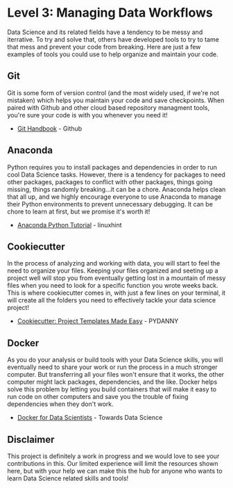 # Level 3: Managing Data Workflows

Data Science and its related fields have a tendency to be messy and iterrative. To try and solve that, others have developed tools to try to tame that mess and prevent your code from breaking. Here are just a few examples of tools you could use to help organize and maintain your code.

## Git
Git is some form of version control (and the most widely used, if we're not mistaken) which helps you maintain your code and save checkpoints. When paired with Github and other cloud based repository managment tools, you're sure your code is with you whenever you need it!
- [Git Handbook](https://guides.github.com/introduction/git-handbook/) - Github

## Anaconda
Python requires you to install packages and dependencies in order to run cool Data Science tasks. However, there is a tendency for packages to need other packages, packages to conflict with other packages, things going missing, things randomly breaking...it can be a chore. Anaconda helps clean that all up, and we highly encourage everyone to use Anaconda to manage their Python environments to prevent unnecessary debugging. It can be chore to learn at first, but we promise it's worth it!
- [Anaconda Python Tutorial](https://linuxhint.com/anaconda-python-tutorial/) - linuxhint

## Cookiecutter
In the process of analyzing and working with data, you will start to feel the need to organize your files. Keeping your files organized and seeting up a project well will stop you from eventually getting lost in a mountain of messy files when you need to look for a specific function you wrote weeks back. This is where cookiecutter comes in, with just a few lines on your terminal, it will create all the folders you need to effectively tackle your data science project!
- [Cookiecutter: Project Templates Made Easy](https://www.pydanny.com/cookie-project-templates-made-easy.html) - PYDANNY

## Docker
As you do your analysis or build tools with your Data Science skills, you will eventually need to share your work or run the process in a much stronger computer. But transferring all your files won't ensure that it works, the other computer might lack packages, dependencies, and the like. Docker helps solve this problem by letting you build containers that will make it easy to run code on other computers and save you the trouble of fixing dependencies when they don't work.
- [Docker for Data Scientists](https://towardsdatascience.com/docker-for-data-scientists-5732501f0ba4) - Towards Data Science


## Disclaimer

This project is definitely a work in progress and we would love to see your contributions in this. Our limited experience will limit the resources shown here, but with your help we can make this the hub for anyone who wants to learn Data Science related skills and tools!